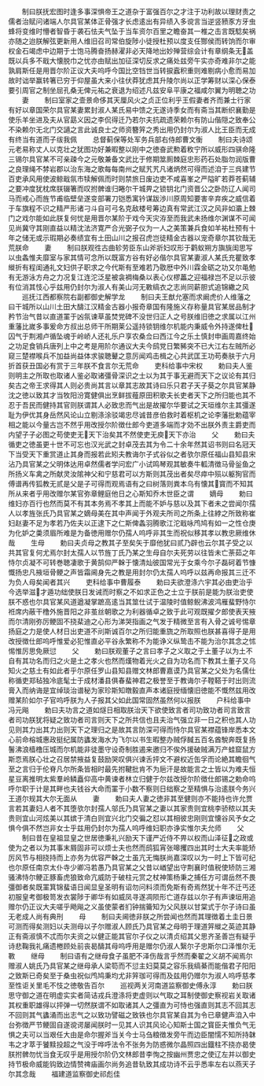 <!-- { "loadSidebar": true } -->
　　制曰朕抚宏图时逢多事深惧帝王之道杂于富强百尔之才注于功利故以理财责之儒者治赋问诸端人尔具官某体正骨强才长虑逺出有异绩入多谠言当逆竖豮豕方牙虫蜂将变维时懵者智昏于袭石怯夫气坠于当车资尔百里之瞻奋其一椎之击言既騐矣祸亦随之迨朕解弦更新用人维旧召司常伯旋陟小徒授杜预以度支任酂侯而转饷而尔审权金石竭虑中边期于士饱马腾奋扬赫濯非必天降地出妙殚营综会计有章纲条无盖既以兵多不戢大懐脱巾之忧亦由赋出加征深切反求之痛处兹旁午实亦奇难非尔之能孰肩斯任是用晋尔阶正议大夫呜呼今国比空铛世当转捩蠧积重则难剔病小愈而易加故时诎举赢转箸已穷于仰屋虽大来小往伏莽犹虑其升陵尔尚以正学筹财以深心保泰要引周官之制坐屈孔桑无俾元祐之衰退为绍述凡兹安阜平康之福咸尔翼为明聴之功
　　妻
　　制曰室家之壸景命侈其天厘风火之贞正位利乎王假妻者齐而兼士行家有好以章国荣尔具官某妻累封淑人某氏易中馈之无遂诗季女而有斋当其断织襄勤是使乐羊坐进及夫从官勗义因之李侃得迁乃若尔夫抗疏遗荣赖尔有防山偕隠之致奉公不染赖尔无北门交讁之言此诚良士之师资簪笄之秀出用仍封尔为淑人比王臣而无成有终当有道而子绂我佩
　　总督蓟保等处军务兵部右侍郎曹文衡
　　制曰夫诗颂元老易称丈人以克壮之犹图功好兼暇整以刚中之徳奋武勲着敉宁所以威形四骐命隆三锡尔具官某不可亲疎今之元敬兼备文武比于修期筮厠棘庭忠形药石处脂勿润版曹之良理绳不棼岩郡以治东海之歌每每南州之赋艽艽凡诸炳然可得而述洎于三呉建节百吏承风用使波鲸戢氛市犊解佩而时则禁旅日废边吏不咸喜峯之严隘旷若莽苍蓟辅之要冲度犹枕席朕辍箸而叹拊髀谁归睠尔干城畀之锁钥北门资晋公之卧防辽人闻司马而戒心而旌节甫临壁垒遂变部署刀铠悉寓钤谋跋渉川原周知要害辛弃疾之威信着于车旗程不识之精严形诸刁斗自可弓名克敌楼号筹边真有常武江汉之风非如灞上棘门之戏尔能如此朕复何忧是用晋尔某阶于戏今天灾洊至而我武未扬维尔渊谋不可闻见尚冀守其刚直益以精沈法济寛严合光弼子仪为一人之美策兼兵食如羊祐杜预有十年之储无或示瑕期必奏绩宜有土田山川之报召虎岂徒精金古器以宠奇章尔其钦哉无荒朕命
　　妻
　　制曰朕观徃古曲轸劳臣东山斧斨妇叹形于鹳蚁朔方旟旐闺思写以虫螽惟夫靡室与家其情可念所以既富方谷有好必偕尔具官某妻淑人某氏充瞿致孝縰折有程闺通礼文妇供子职求之今代斯有至难若乃敭厯中外川霖金砺之功又尔黾勉有无游泳方舟之力况复江连沱泛星被衾裯梅桑以表心仪樛藟之迎福禄岂不足以示彼有位消其忮心乎兹用仍封尔为淑人有美山河无斁缟衣之志尚同薪胆式追锦繖之风
　　巡抚江西都察院右副都御史解学龙
　　制曰夫王猷允塞而求阚虎价人维藩之曰干城所以山川土田大醻江汉精金古器小报奇章国有隆施义存称量具官某居品制才矜节治气昔以直道罣于凶氛谏草虽焚党碑不没世归正人之号朕维旧徳之求属以江州重藩比嵗多事爰命方叔出总师干所期莱公遥持锁钥维尔机能内秉威令外持遂俾杜囚气于荆湘卢循坠魂于岭峤人还礼乐户享农桑佥曰西江今之乐土慎封申画周嘉终始之功足食销兵唐列上中之考是用阶尔通议大夫今鸱党日繁豨突不已大江右左贼所必窥三楚襟喉兵不加益尚益体求骏聴鼙之意厉闻鸡击楫之心共武匡王功苟奏肤于六月折首获丑国必有赏于三年朕不食言尔无荒命
　　吏科给事中宋权
　　勅曰夫人鉴则明主之所取也取诸人鉴必取诸彊骨深识之士以为其于事无避而天下之议论有其归矣古之帝王求得其人则必贵尚其言以章其志故其诗曰乐只君子天子葵之尔具官某静沈之徳以致其才当牧阳汾寛健俱出烹鲜拔薤原田积歌夫长吏者天下之所归能也其不忍于吾民而健持其官则朕谓其人必致忠而气出是故擢尔华要试之天垣维尔主其彊遂耻为伊优其身岳然风论山立剔涤涂驳竭忠尽诚昔彦伯救时着枢机之论李藩批勅蕴宰相之能以今量古岂不然乎用改授尔阶徴仕郎今吏道多端而才効不出朕外责主爵吏而内望子子必图之苟使吏无天下治矣其不然使吏无庾天下亦治
　　父
　　勅曰夫循吏之徳虽更十世不可忘也汉光武之封卓茂去其为令二十余年然其诏书则曰名冠天下当受天下重赏道止其身而报若此矧夫教诲尔子式谷似之者欤尔原任福山县知县宋沾乃具官某之父明体达用卓然儒者学问宏广小试鸣琴观其敏奏牛軱清徴马骨釡鱼之所扬义车禽之所献灵汝隂神父和宁慈君可以方斯则其茂出者矣尽瘁中殒以躯狥官而傅谱再传狐教无贰是父是子可得而观焉语有之曰树落则粪本乌有懐其寳而不知其所从来者乎用改赠尔某官弥章鲤庭他日之心斯知乔木世臣之谓
　　嫡母
　　勅曰维妇亦百行也然而莫不有其本务焉不孝其上而能不妒与慈以及其下者未之尝闻尔孺人以孝旌张氏乃具官某之嫡母美在其中声闻于外观夫所司之所条上往綍之所致称崔妇赵妻不足为孝若乃佐夫以正逮下之仁斯俾螽羽腾歌江沱戢咏鸤鸠有如一之性仓庚为化妒之羮须眉所难是为备徳用赠尔仍孺人呜呼非其生而祝似移其孝以教忠厥维休哉
　　生母
　　勅曰夫贞母之教其子至矣矢于靡他犹曰贰乃辟也云尔其子受之以共其官复何尤焉尔封太孺人以节旌丁氏乃某之生母自尔夫死劳以往皆未亡荼茹之年恃尔贞凝不可转巻聴凄歌于黄鹄仰严榦于懐清灿彼国常光于女乘今尔子磊砢着节慷慨扬忠凡掖垣骨鲠之声皆霜阃身先之教是用封尔仍太孺人呜呼以兹再命报其三迁不为负人母矣闻者其兴
　　吏科给事中曹履泰
　　勅曰夫欲澄涤六宇其必由吏治乎今选举滋才遁功绌使朕日发诫而时察之不如求正色之士立于朕前是能为朕治吏使朕不惑也尔具官某风道遒凝掌蹠高逺当其筮仕试于温陵时值鲸鲵沸波鸿雁蜚野恃尔袵席内蔽干橹外施晋阳之非茧丝朝歌之为利器循卓之致于此可观既擢夕郎使表天掖而尔清刚弥厉鲠固不挠棐迪之心形为涕哭指画之气发于精微至言有入骨之诚号惕章扬庭之力是使人材日出吏道不刓斯诚百尔之所归能重旒之所取照也朕甚喜得子是用改授徴仕郎呜呼惟爱必犯惟直必平谷永繁称不为能诤义纵鸷击不能为治尔其念之怵惕惟厉思免厥愆
　　父
　　勅曰朕观董子之言曰孝子之义取之于土董子以为土不自有其功名而归之火是土之孝火也然而熯物着光火之自为功名而下教其土董子又乌知火之慈土有如此者乎尔原任罗山县知县赠文林郎曹嘉谟乃具官某之父处为名儒仕称循吏郑毡独冷底髦士于成材潘县俱春蜚神君之极誉至于教诲尔子鞺鞳于时出则流膏入而纳诲是宜绰琰治谱秘为家珍斯知暾毅直声本诸庭授缅懐旧徳能不慨然兹用改赠某阶如尔子官呜呼朕为人子报其父如此国常固然虽然何以报朕
　　户科给事中冯元飚
　　勅曰夫功言之道如燧日相取朕治天下欲使致言者司功致功者司言致言者司功朕犹将疑之致功者司言则天下之所共信也且夫治气强立非一日之积也其人功见则其力出其力出则天下之理归之是故其言防深可得而恃尔具官某襟蕴锋岸悉本文心前命榕城惠政挺纪属防蠭发海水为飞尔以书生暇整办贼俘馘五百名酋駾奔既复扬鬐沸浪樯橹压城而尔机能非徒墨守设奇制胜遏来邀归不俟外援破贼满万产蛙窟鼠方斯恧焉朕心壮之召居禁掖益复鼓励哭叹俱兴谏舌抨文不避权近缶孚而论絶其瞻徊气至之言归于伦脊凡尔所条皆相时最先拊鞬批肯不为巵汗是故能言之士皆以为难夫恒星豆离推明太紫羣岭鳞矗仰高中黄谏者林立归健于尔兹改授尔阶徴仕郎锡之勅命呜呼尔职于计是其畔也夫钱谷大命而罣于小数不察则日绌察之至精惧与治逺朕今务兴王道尔规其大尔无面从
　　妻
　　勅曰夫人妻之徳非其至健则亦不能持也许允贾言若其妻妇人者不其堕欤尔封孺人邬氏乃具官某之妻以其家贵则宜桃李骄秾以其夫贵则宜山河炫美以其嫔于清白则宜兴北门交徧之怼以其相彼忠刚则宜懐谷风予女之惧今俱不然岂非女士乎兹用仍封尔为孺人呜呼维妇职亦诤实惟尔夫允师
　　父
　　制曰昔在皇祖显皇之世居徳秉礼兴励天下谨严近侍不畀以权而山泽征之政或使为之者以为其事末屑固非可以烦士夫也然而鸱狐宵张嗥攫四出其时士大夫率能矫厉风节与相挠持而上亦务为优容严榦之士虽亢无悔朕尚嘉深叹以为一时上下皆可纪也尔原任南京太仆寺少卿冯若愚乃具官某之父昔以崷望出守荆襄时值税使矫防三湘骚沸恃尔鲠正豚畜虎狼致命亢威防于破柱元赏之杖神策杨秉之捕任方可谓岳然不畏彊御者矣既罣箕锦蜚语日闻显皇圣明有诏勿问料须而免斯有奇焉然犹十年不迁丐还初服皇考御极笥发衣裳陟于卿华有如威凤寻遂凋陨形亡道存兹以尔子有声谏垣用追赠尔仍正议大夫嗟乎飏飚之义虽使蒙者扪钟揣籥知为父风朕以甘棠式于尔子诗曰虽无老成人尚有典刑
　　母
　　制曰夫阃徳非朕之所尝闻也然而其理徴着土圭日景可测而得矣测妇以夫测母以子尔赠淑人顾氏乃具官某之母明于理道笄縰之英迹其静正有斋淑慎不忒而尔夫资之以健正能其官尔子仪之以清贞绍其父思齐圣善岂有疑乎诗悲鞠我礼痛遗棬顾处前丧曷醻其母呜呼用是赠尔仍淑人繄尔子忠斯尔口泽惟尔无斁
　　继母
　　制曰语有之继母食子虽肥不泽伤哉言乎然而秦翟之义胡不闻焉尔赠淑人姚氏乃具官某之继母承人梁笱而不愆主妇莫莫之容乐我缟綦而能偕君子阳阳之致斯已奇矣至于桑虫祝似鸤鸠秉均尤非笄珈可得而及兹用仍赠尔为淑人呜呼慈孝至性讵关里毛不忮之徳敬告百尔
　　巡视两关河南道监察御史傅永淳
　　勅曰朕思守御之道在明虚实实者简诘戎兵澄涤将吏虚则以气取之耳制使御史察视岩关取诸其权重职雄得以抨弹一切然朕谓不如取诸其人之彊直为可恃也强直则其志不回其志不回则其气蠭涌而出志气之以致功譬磁之致铁也尔具官某自其为令已章健声洎入中台弥徴严节鲠固自遂谠谔屡闻朕时一见其人识其风论心知斯士国之寳臣夫惟负气无惧之夫可以当艰任大由是命尔握斧当关今士马刍粮徴发旁午而边臣闇懦不知所持韎韦之才萃于饕黩投超之气没于哗呼法令不张务为防惑微尔晶照四出鐡柱不挠亦曷使朕拊髀勿忧当食无叹乎是用授尔阶仍文林郎昔李恂之按幽州贾忠之使辽左并以御史持节极命威能钩致边情赞禆庙画尔尚务追昔轨致其成功诗不云乎悉率左右以燕天子尔其念哉
　　福建道监察御史祁彪佳
